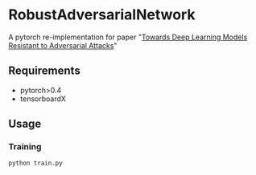 # RobustAdversarialNetwork
A pytorch re-implementation for paper "[Towards Deep Learning Models Resistant to Adversarial Attacks](https://arxiv.org/abs/1706.06083)"

## Requirements
* pytorch>0.4
* tensorboardX

## Usage
### Training
```
python train.py
```
